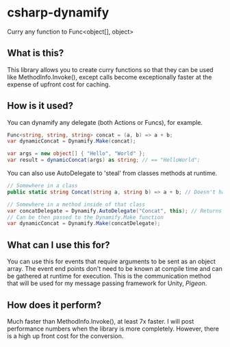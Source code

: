 # csharp-dynamify
Curry any function to Func&lt;object[], object>

## What is this?
This library allows you to create curry functions so that they can be used like MethodInfo.Invoke(), except calls become exceptionally faster at the expense of upfront cost for caching.

## How is it used?
You can dynamify any delegate (both Actions or Funcs), for example.

```csharp
Func<string, string, string> concat = (a, b) => a + b;
var dynamicConcat = Dynamify.Make(concat);

var args = new object[] { "Hello", "World" };
var result = dynamicConcat(args) as string; // == "HelloWorld";
```

You can also use AutoDelegate to 'steal' from classes methods at runtime.

```csharp
// Somewhere in a class
public static string Concat(string a, string b) => a + b; // Doesn't have to be static, does have to be public.

// Somewhere in a method inside of that class
var concatDelegate = Dynamify.AutoDelegate("Concat", this); // Returns a Delegate type, can also use MethodInfo instead of the name.
// Can be then passed to the Dynamify.Make function
var dynamicConcat = Dynamify.Make(concatDelegate);
```

## What can I use this for?
You can use this for events that require arguments to be sent as an object array. The event end points don't need to be known at compile time and can be gathered at runtime for execution. This is the communication method that will be used for my message passing framework for Unity, *Pigeon*.

## How does it perform?
Much faster than MethodInfo.Invoke(), at least 7x faster. I will post performance numbers when the library is more completely. However, there is a high up front cost for the conversion.
